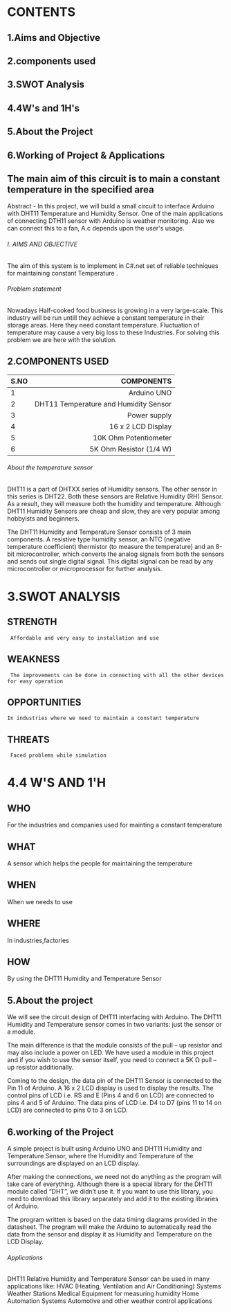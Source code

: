 # CONTENTS
## 1.Aims and Objective
## 2.components used
## 3.SWOT Analysis
## 4.4W's and 1H's
## 5.About the Project
## 6.Working of Project & Applications

## The main aim of this circuit is to main a constant temperature in the specified area

Abstract - In this project, we will build a small circuit to interface Arduino with DHT11 Temperature and Humidity Sensor. One of the main applications of connecting DTH11 sensor with Arduino is weather monitoring.
Also we can connect this to a fan, A.c depends upon the user's usage.

###### I. AIMS AND OBJECTIVE
The aim of this system is to implement in C#.net set of reliable techniques for maintaining constant Temperature .

###### Problem statement

Nowadays Half-cooked food business is growing in a very large-scale. This industry will be run untill they achieve a constant temperature in their storage areas.
Here they need constant temperature. Fluctuation of temperature may cause a very big loss to these Industries.
For solving this problem we are here with the solution.

## 2.COMPONENTS USED
|S.NO|  COMPONENTS   |
|:----| ------------:|
|1|Arduino UNO|
|2|DHT11 Temperature and Humidity Sensor|  
|3|Power supply|  
|4|16 x 2 LCD Display|
|5|10K Ohm Potentiometer|  
|6|5K Ohm Resistor (1/4 W)| 

###### About the temperature sensor
DHT11 is a part of DHTXX series of Humidity sensors. The other sensor in this series is DHT22. Both these sensors are Relative Humidity (RH) Sensor. As a result, they will measure both the humidity and temperature. Although DHT11 Humidity Sensors are cheap and slow, they are very popular among hobbyists and beginners.

The DHT11 Humidity and Temperature Sensor consists of 3 main components. A resistive type humidity sensor, an NTC (negative temperature coefficient) thermistor (to measure the temperature) and an 8-bit microcontroller, which converts the analog signals from both the sensors and sends out single digital signal.
This digital signal can be read by any microcontroller or microprocessor for further analysis.

# 3.SWOT ANALYSIS
## STRENGTH
     Affordable and very easy to installation and use
## WEAKNESS
     The improvements can be done in connecting with all the other devices for easy operation
## OPPORTUNITIES
    In industries where we need to maintain a constant temperature
## THREATS
     Faced problems while simulation

# 4.4 W'S AND 1'H
## WHO
   For the industries and companies used for mainting a constant temperature 
## WHAT
   A sensor which helps the people for maintaining the temperature
## WHEN
   When we needs to use
## WHERE
   In industries,factories
## HOW
   By using the DHT11 Humidity and Temperature Sensor

## 5.About the project

We will see the circuit design of DHT11 interfacing with Arduino. The DHT11 Humidity and Temperature sensor comes in two variants: just the sensor or a module.

The main difference is that the module consists of the pull – up resistor and may also include a power on LED. We have used a module in this project and if you wish to use the sensor itself, you need to connect a 5K Ω pull – up resistor additionally.

Coming to the design, the data pin of the DHT11 Sensor is connected to the Pin 11 of Arduino. A 16 x 2 LCD display is used to display the results. The control pins of LCD i.e. RS and E (Pins 4 and 6 on LCD) are connected to pins 4 and 5 of Arduino. The data pins of LCD i.e. D4 to D7 (pins 11 to 14 on LCD) are connected to pins 0 to 3 on LCD.

## 6.working of the Project
A simple project is built using Arduino UNO and DHT11 Humidity and Temperature Sensor, where the Humidity and Temperature of the surroundings are displayed on an LCD display.

After making the connections, we need not do anything as the program will take care of everything. Although there is a special library for the DHT11 module called “DHT”, we didn’t use it. If you want to use this library, you need to download this library separately and add it to the existing libraries of Arduino.

The program written is based on the data timing diagrams provided in the datasheet. The program will make the Arduino to automatically read the data from the sensor and display it as Humidity and Temperature on the LCD Display. 
###### Applications
DHT11 Relative Humidity and Temperature Sensor can be used in many applications like:
HVAC (Heating, Ventilation and Air Conditioning) Systems
Weather Stations
Medical Equipment for measuring humidity
Home Automation Systems
Automotive and other weather control applications 